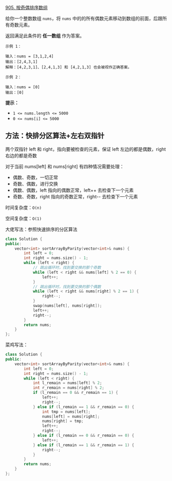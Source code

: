[905. 按奇偶排序数组](https://leetcode-cn.com/problems/sort-array-by-parity/)

给你一个整数数组 `nums`，将 `nums` 中的的所有偶数元素移动到数组的前面，后跟所有奇数元素。

返回满足此条件的 **任一数组** 作为答案。

```
示例 1：

输入：nums = [3,1,2,4]
输出：[2,4,3,1]
解释：[4,2,3,1]、[2,4,1,3] 和 [4,2,1,3] 也会被视作正确答案。

示例 2：

输入：nums = [0]
输出：[0]

```

**提示：**

- `1 <= nums.length <= 5000`
- `0 <= nums[i] <= 5000`

## 方法：快排分区算法+左右双指针

两个双指针 left 和 right，指向要被检查的元素，保证 left 左边的都是偶数，right 右边的都是奇数

对于当前 nums[left] 和 nums[right] 有四种情况需要处理：

- 偶数、奇数，一切正常
- 奇数、偶数，进行交换
- 偶数、偶数，left 指向的偶数正常，left++ 去检查下一个元素
- 奇数、奇数，right 指向的奇数正常，right-- 去检查下一个元素

时间复杂度：`O(n)`

空间复杂度：`O(1)`

大佬写法：参照快速排序的分区算法

```c++
class Solution {
public:
    vector<int> sortArrayByParity(vector<int>& nums) {
        int left = 0;
        int right = nums.size() - 1;
        while (left < right) {
            // 跳出循环时，找到要交换的那个奇数
            while (left < right && nums[left] % 2 == 0) {
                left++;
            }
            // 跳出循环时，找到要交换的那个偶数
            while (left < right && nums[right] % 2 == 1) {
                right--;
            }
            swap(nums[left], nums[right]);
            left++;
            right--;
        }
        return nums;
    }
};
```

菜鸡写法：

```c++
class Solution {
public:
    vector<int> sortArrayByParity(vector<int>& nums) {
        int left = 0;
        int right = nums.size() - 1;
        while (left < right) {
            int l_remain = nums[left] % 2;
            int r_remain = nums[right] % 2;
            if (l_remain == 0 && r_remain == 1) {
                left++;
                right--;
            } else if (l_remain == 1 && r_remain == 0) {
                int tmp = nums[left];
                nums[left] = nums[right];
                nums[right] = tmp;
                left++;
                right--;
            } else if (l_remain == 0 && r_remain == 0) {
                left++;
            } else if (l_remain == 1 && r_remain == 1) {
                right--;
            }
        }
        return nums;
    }
};
```